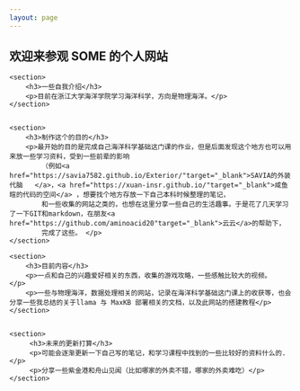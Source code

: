 ```yaml
---
layout: page
---
```


<!DOCTYPE html>
<html lang="zh-CN">
<head>
    <meta charset="UTF-8">
    <meta name="viewport" content="width=device-width, initial-scale=1.0">
    <title>欢迎来参观 SOME 的个人网站</title>
</head>
<body>
    <section>
        <h1>欢迎来参观 SOME 的个人网站</h1>
    </section>
        

    <section>   
        <h3>一些自我介绍</h3>
        <p>目前在浙江大学海洋学院学习海洋科学，方向是物理海洋。</p>
    </section>


    <section>   
        <h3>制作这个的目的</h3>
        <p>最开始的目的是完成自己海洋科学基础这门课的作业，但是后面发现这个地方也可以用来放一些学习资料，受到一些前辈的影响
            （例如<a href="https://savia7582.github.io/Exterior/"target="_blank">SAVIA的外装代脑   </a>，<a href="https://xuan-insr.github.io/"target="_blank">咸鱼暄的代码的空间</a> ，想要找个地方存放一下自己本科时候整理的笔记，
            和一些收集的网站之类的，也想在这里分享一些自己的生活趣事。于是花了几天学习了一下GIT和markdown，在朋友<a href="https://github.com/aminoacid20"target="_blank">云云</a>的帮助下，
            完成了这些。 </p>
    </section>

    <section>   
        <h3>目前内容</h3>
        <p>一点和自己的兴趣爱好相关的东西，收集的游戏攻略，一些感触比较大的视频。   </p>
        <p>一些与物理海洋，数据处理相关的网站，记录在海洋科学基础这门课上的收获等，也会分享一些我总结的关于llama 与 MaxKB 部署相关的文档，以及此网站的搭建教程</p>
    </section>


    <section>   
         <h3>未来的更新打算</h3>
         <p>可能会逐渐更新一下自己写的笔记，和学习课程中找到的一些比较好的资料什么的.   </p>
         <p>分享一些紫金港和舟山见闻（比如哪家的外卖不错，哪家的外卖难吃）</p>
    </section>
</body>
</html>



